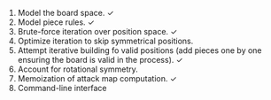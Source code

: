 1. Model the board space. ✓
2. Model piece rules. ✓
3. Brute-force iteration over position space. ✓
4. Optimize iteration to skip symmetrical positions.
  1. Attempt iterative building fo valid positions (add
     pieces one by one ensuring the board is valid in the process). ✓
  2. Account for rotational symmetry.
  3. Memoization of attack map computation. ✓
5. Command-line interface
